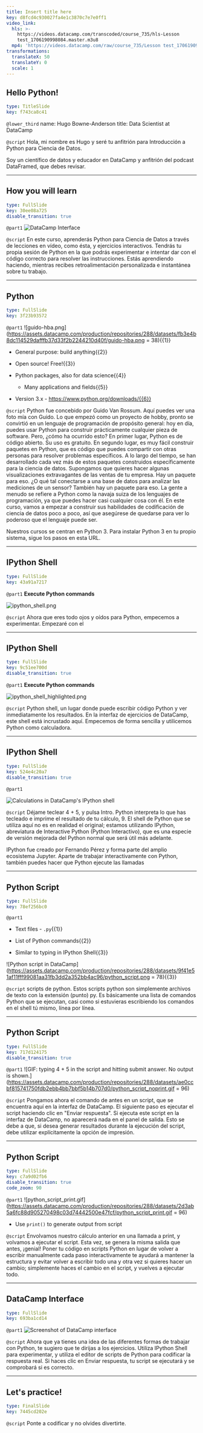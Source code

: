 ```yaml
---
title: Insert title here
key: d8fcd4c930027fa4e1c3870c7e7e0ff1
video_link:
  hls: >-
    https://videos.datacamp.com/transcoded/course_735/hls-Lesson
    test_1706190998084.master.m3u8
  mp4: 'https://videos.datacamp.com/raw/course_735/Lesson test_1706190998084.mp4'
transformations:
  translateX: 50
  translateY: 0
  scale: 1
---
```


## Hello Python!

```yaml
type: TitleSlide
key: f743ca8c41
```

`@lower_third`
name: Hugo Bowne-Anderson
title: Data Scientist at DataCamp

`@script`
Hola, mi nombre es Hugo y seré tu anfitrión para Introducción a Python para Ciencia de Datos.

Soy un científico de datos y educador en DataCamp y anfitrión del podcast DataFramed, que debes revisar.

---

## How you will learn

```yaml
type: FullSlide
key: 30ee08a725
disable_transition: true
```

`@part1`
![DataCamp Interface](https://assets.datacamp.com/production/repositories/288/datasets/aeed94c06eb3da9b688eb7ead884366f88539e30/dc_ui.gif)

`@script`
En este curso, aprenderás Python para Ciencia de Datos a través de lecciones en vídeo, como ésta, y ejercicios interactivos. Tendrás tu propia sesión de Python en la que podrás experimentar e intentar dar con el código correcto para resolver las instrucciones. Estás aprendiendo haciendo, mientras recibes retroalimentación personalizada e instantánea sobre tu trabajo.

---

## Python

```yaml
type: FullSlide
key: 3f23b93572
```

`@part1`
![guido-hba.png](https://assets.datacamp.com/production/repositories/288/datasets/fb3e4b8dc114529dafffb37d33f2b2244210d40f/guido-hba.png = 38){{1}}

- General purpose: build anything{{2}}

- Open source! Free!{{3}}

- Python packages, also for data science{{4}}

	- Many applications and fields{{5}}

- Version 3.x - https://www.python.org/downloads/{{6}}

`@script`
Python fue concebido por Guido Van Rossum. Aquí puedes ver una foto mía con Guido. Lo que empezó como un proyecto de hobby, pronto se convirtió en un lenguaje de programación de propósito general: hoy en día, puedes usar Python para construir prácticamente cualquier pieza de software. Pero, ¿cómo ha ocurrido esto? En primer lugar, Python es de código abierto. Su uso es gratuito. En segundo lugar, es muy fácil construir paquetes en Python, que es código que puedes compartir con otras personas para resolver problemas específicos. A lo largo del tiempo, se han desarrollado cada vez más de estos paquetes construidos específicamente para la ciencia de datos. Supongamos que quieres hacer algunas visualizaciones extravagantes de las ventas de tu empresa. Hay un paquete para eso. ¿O qué tal conectarse a una base de datos para analizar las mediciones de un sensor? También hay un paquete para eso.
La gente a menudo se refiere a Python como la navaja suiza de los lenguajes de programación, ya que puedes hacer casi cualquier cosa con él.
En este curso, vamos a empezar a construir sus habilidades de codificación de ciencia de datos poco a poco, así que asegúrese de quedarse para ver lo poderoso que el lenguaje puede ser.

Nuestros cursos se centran en Python 3. Para instalar Python 3 en tu propio sistema, sigue los pasos en esta URL.

---

## IPython Shell

```yaml
type: FullSlide
key: 43a91a7217
```

`@part1`
**Execute Python commands**

![ipython_shell.png](https://assets.datacamp.com/production/repositories/288/datasets/4eee529b34a70821e3a7b5d4d7ce5a929f81225e/ipython_shell.png)

`@script`
Ahora que eres todo ojos y oídos para Python, empecemos a experimentar. Empezaré con el

---

## IPython Shell

```yaml
type: FullSlide
key: 9c51ee700d
disable_transition: true
```

`@part1`
**Execute Python commands**

![ipython_shell_highlighted.png](https://assets.datacamp.com/production/repositories/288/datasets/d4d2c4150da85cc755c22967b400027525daa5ac/ipython_shell_highlighted.png)

`@script`
Python shell, un lugar donde puede escribir código Python y ver inmediatamente los resultados. En la interfaz de ejercicios de DataCamp, este shell está incrustado aquí. Empecemos de forma sencilla y utilicemos Python como calculadora.

---

## IPython Shell

```yaml
type: FullSlide
key: 524e4c20a7
disable_transition: true
```

`@part1`
&nbsp;

![Calculations in DataCamp's IPython shell](https://assets.datacamp.com/production/repositories/288/datasets/2770f695cc46744fde190fc3a41cdc5bd01b5514/ipython_shell.gif)

`@script`
Déjame teclear 4 + 5, y pulsa Intro. Python interpreta lo que has tecleado e imprime el resultado de tu cálculo, 9. El shell de Python que se utiliza aquí no es en realidad el original; estamos utilizando IPython, abreviatura de Interactive Python (Python Interactivo), que es una especie de versión mejorada del Python normal que será útil más adelante.

IPython fue creado por Fernando Pérez y forma parte del amplio ecosistema Jupyter. Aparte de trabajar interactivamente con Python, también puedes hacer que Python ejecute las llamadas

---

## Python Script

```yaml
type: FullSlide
key: 78ef256bc0
```

`@part1`
- Text files - `.py`{{1}}

- List of Python commands{{2}}

- Similar to typing in IPython Shell{{3}}

![Python script in DataCamp](https://assets.datacamp.com/production/repositories/288/datasets/9f41e51af11fff99081aa31fb3dd2a352bb4ac96/python_script.png = 78){{3}}

`@script`
scripts de python. Estos scripts python son simplemente archivos de texto con la extensión (punto) py. Es básicamente una lista de comandos Python que se ejecutan, casi como si estuvieras escribiendo los comandos en el shell tú mismo, línea por línea.

---

## Python Script

```yaml
type: FullSlide
key: 717d124175
disable_transition: true
```

`@part1`
![GIF: typing 4 + 5 in the script and hitting submit answer. No output is shown.](https://assets.datacamp.com/production/repositories/288/datasets/ae0ccbf815741750fdb2ebb4bb7bbf5b14b707d0/python_script_noprint.gif = 96)

`@script`
Pongamos ahora el comando de antes en un script, que se encuentra aquí en la interfaz de DataCamp. El siguiente paso es ejecutar el script haciendo clic en "Enviar respuesta". Si ejecuta este script en la interfaz de DataCamp, no aparecerá nada en el panel de salida. Esto se debe a que, si desea generar resultados durante la ejecución del script, debe utilizar explícitamente la opción de impresión.

---

## Python Script

```yaml
type: FullSlide
key: c7a9d02fb6
disable_transition: true
code_zoom: 90
```

`@part1`
![python_script_print.gif](https://assets.datacamp.com/production/repositories/288/datasets/2d3ab5a6fc88d905270498c03d74442500e47fcf/python_script_print.gif = 96)

- Use `print()` to generate output from script

`@script`
Envolvamos nuestro cálculo anterior en una llamada a print, y volvamos a ejecutar el script. Esta vez, se genera la misma salida que antes, ¡genial! Poner tu código en scripts Python en lugar de volver a escribir manualmente cada paso interactivamente te ayudará a mantener la estructura y evitar volver a escribir todo una y otra vez si quieres hacer un cambio; simplemente haces el cambio en el script, y vuelves a ejecutar todo.

---

## DataCamp Interface

```yaml
type: FullSlide
key: 693ba1cd14
```

`@part1`
![Screenshot of DataCamp interface](https://assets.datacamp.com/production/repositories/288/datasets/6e9856e39fc8e942896d9c91f78d3739ebdbba30/dc_ui.png)

`@script`
Ahora que ya tienes una idea de las diferentes formas de trabajar con Python, te sugiero que te dirijas a los ejercicios. Utiliza IPython Shell para experimentar, y utiliza el editor de scripts de Python para codificar la respuesta real. Si haces clic en Enviar respuesta, tu script se ejecutará y se comprobará si es correcto.

---

## Let's practice!

```yaml
type: FinalSlide
key: 7445cd202e
```

`@script`
Ponte a codificar y no olvides divertirte.
